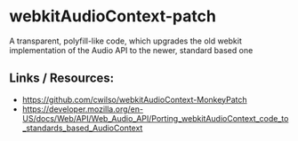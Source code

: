 # webkitAudioContext-patch

A transparent, polyfill-like code, which upgrades the old webkit implementation of the Audio API to the newer, standard based one

## Links / Resources:

* https://github.com/cwilso/webkitAudioContext-MonkeyPatch
* https://developer.mozilla.org/en-US/docs/Web/API/Web_Audio_API/Porting_webkitAudioContext_code_to_standards_based_AudioContext